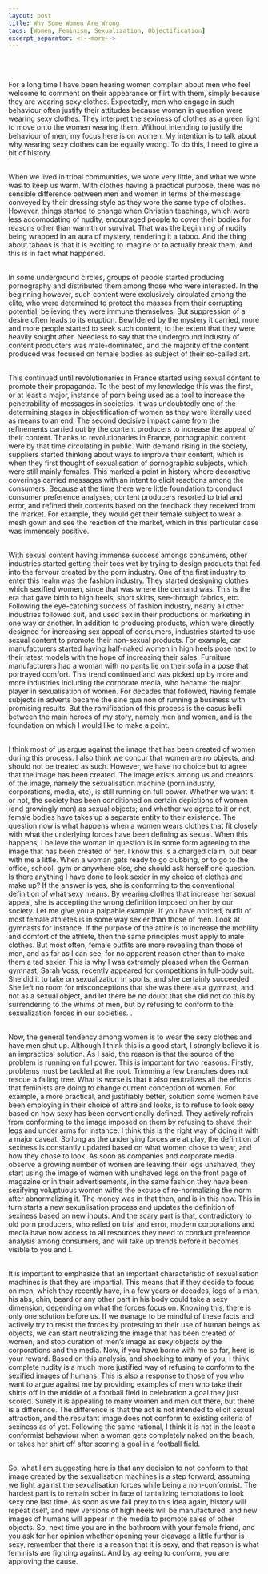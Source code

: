 ```yaml
---
layout: post
title: Why Some Women Are Wrong
tags: [Women, Feminism, Sexualization, Objectification]
excerpt_separator: <!--more-->
---
```




<br><br>

<p align="justify">

For a long time I have been hearing women complain about men who feel welcome to comment on their appearance or flirt with them, simply because they are wearing sexy clothes. Expectedly, men who engage in such behaviour often justify their attitudes because women in question were wearing sexy clothes. They interpret the sexiness of clothes as a green light to move onto the women wearing them. Without intending to justify the behaviour of men, my focus here is on women. My intention is to talk about why wearing sexy clothes can be equally wrong. <!--more-->To do this, I need to give a bit of history. <br><br>
  
When we lived in tribal communities, we wore very little, and what we wore was to keep us warm. With clothes having a practical purpose, there was no sensible difference between men and women in terms of the message conveyed by their dressing style as they wore the same type of clothes. However, things started to change when Christian teachings, which were less accomodating of nudity, encouraged people to cover their bodies for reasons other than warmth or survival. That was the beginning of nudity being wrapped in an aura of mystery, rendering it a taboo. And the thing about taboos is that it is exciting to imagine or to actually break them. And this is in fact what happened. <br><br>
  
In some underground circles, groups of people started producing pornography and distributed them among those who were interested. In the beginning however, such content were exclusively circulated among the elite, who were determined to protect the masses from their corrupting potential, believing they were immune themselves. But suppression of a desire often leads to its eruption. Bewildered by the mystery it carried, more and more people started to seek such content, to the extent that they were heavily sought after. Needless to say that the underground industry of content producters was male-dominated, and the majority of the content produced was focused on female bodies as subject of their so-called art. <br><br>
  
This continued until revolutionaries in France started using sexual content to promote their propaganda. To the best of my knowledge this was the first, or at least a major, instance of porn being used as a tool to increase the penetrability of messages in societies. It was undoubtedly one of the determining stages in objectification of women as they were literally used as means to an end. The second decisive impact came from the refinements carried out by the content producers to increase the appeal of their content. Thanks to revolutionaries in France, pornographic content were by that time circulating in public. With demand rising in the society, suppliers started thinking about ways to improve their content, which is when they first thought of sexualisation of pornographic subjects, which were still mainly females. This marked a point in history where decorative coverings carried messages with an intent to elicit reactions among the consumers. Because at the time there were little foundation to conduct consumer preference analyses, content producers resorted to trial and error, and refined their contents based on the feedback they received from the market. For example, they would get their female subject to wear a mesh gown and see the reaction of the market, which in this particular case was immensely positive. <br><br>
  
With sexual content having immense success amongs consumers, other industries started getting their toes wet by trying to design products that fed into the fervour created by the porn industry. One of the first industry to enter this realm was the fashion industry. They started designing clothes which sexified women, since that was where the demand was. This is the era that gave birth to high heels, short skirts, see-through fabrics, etc. Following the eye-catching success of fashion industry, nearly all other industries followed suit, and used sex in their productions or marketing in one way or another. In addition to producing products, which were directly designed for increasing sex appeal of consumers, industries started to use sexual content to promote their non-sexual products. For example, car manufacturers started having half-naked women in high heels pose next to their latest models with the hope of increasing their sales. Furniture manufacturers had a woman with no pants lie on their sofa in a pose that portrayed comfort. This trend continued and was picked up by more and more industries including the corporate media, who became the major player in sexualisation of women. For decades that followed, having female subjects in adverts became the sine qua non of running a business with promising results. But the ramification of this process is the casus belli between the main heroes of my story, namely men and women, and is the foundation on which I would like to make a point.<br><br>

I think most of us argue against the image that has been created of women during this process. I also think we concur that women are no objects, and should not be treated as such. However, we have no choice but to agree that the image has been created. The image exists among us and creators of the image, namely the sexualisation machine (porn industry, corporations, media, etc), is still running on full power. Whether we want it or not, the society has been conditioned on certain depictions of women (and growingly men) as sexual objects; and whether we agree to it or not, female bodies have takes up a separate entity to their existence. The question now is what happens when a women wears clothes that fit closely with what the underlying forces have been defining as sexual. When this happens, I believe the woman in question is in some form agreeing to the image that has been created of her. I know this is a charged claim, but bear with me a little. When a woman gets ready to go clubbing, or to go to the office, school, gym or anywhere else, she should ask herself one question. Is there anything I have done to look sexier in my choice of clothes and make up? If the answer is yes, she is conforming to the conventional definition of what sexy means. By wearing clothes that increase her sexual appeal, she is accepting the wrong definition imposed on her by our society. Let me give you a palpable example. If you have noticed, outfit of most female athletes is in some way sexier than those of men. Look at gymnasts for instance. If the purpose of the attire is to increase the mobility and comfort of the athlete, then the same principles must apply to male clothes. But most often, female outfits are more revealing than those of men, and as far as I can see, for no apparent reason other than to make them a tad sexier. This is why I was extremely pleased when the German gymnast, Sarah Voss, recently appeared for competitions in full-body suit. She did it to take on sexualization in sports, and she certainly succeeded. She left no room for misconceptions that she was there as a gymnast, and not as a sexual object, and let there be no doubt that she did not do this by surrendering to the whims of men, but by refusing to conform to the sexualization forces in our societies. . <br><br>

Now, the general tendency among women is to wear the sexy clothes and have men shut up. Although I think this is a good start, I strongly believe it is an impractical solution. As I said, the reason is that the source of the problem is running on full power. This is important for two reasons. Firstly, problems must be tackled at the root. Trimming a few branches does not rescue a falling tree. What is worse is that it also neutralizes all the efforts that feminists are doing to change current conception of women. For example, a more practical, and justifiably better, solution some women have been employing in their choice of attire and looks, is to refuse to look sexy based on how sexy has been conventionally defined. They actively refrain from conforming to the image imposed on them by refusing to shave their legs and under arms for instance. I think this is the right way of doing it with a major caveat. So long as the underlying forces are at play, the definition of sexiness is constantly updated based on what women chose to wear, and how they chose to look. As soon as companies and corporate media observe a growing number of women are leaving their legs unshaved, they start using the image of women with unshaved legs on the front page of magazine or in their advertisements, in the same fashion they have been sexifying voluptuous women withe the excuse of re-normalizing the norm after abnormalizing it. The money was in that then, and is in this now. This in turn starts a new sexualisation process and updates the definition of sexiness based on new inputs. And the scary part is that, contradictory to old porn producers, who relied on trial and error, modern corporations and media have now access to all resources they need to conduct preference analysis among consumers, and will take up trends before it becomes visible to you and I. <br><br>

It is important to emphasize that an important characteristic of sexualisation machines is that they are impartial. This means that if they decide to focus on men, which they recently have, in a few years or decades, legs of a man, his abs, chin, beard or any other part in his body could take a sexy dimension, depending on what the forces focus on. Knowing this, there is only one solution before us. If we manage to be mindful of these facts and actively try to resist the forces by protesting to their use of human beings as objects, we can start neutralizing the image that has been created of women, and stop curation of men’s image as sexy objects by the corporations and the media. Now, if you have borne with me so far, here is your reward. Based on this analysis, and shocking to many of you, I think complete nudity is a much more justified way of refusing to conform to the sexified images of humans. This is also a response to those of you who want to argue against me by providing examples of men who take their shirts off in the middle of a football field in celebration a goal they just scored. Surely it is appealing to many women and men out there, but there is a difference. The difference is that the act is not intended to elicit sexual attraction, and the resultant image does not conform to existing criteria of sexiness as of yet. Following the same rational, I think it is not in the least a conformist behaviour when a woman gets completely naked on the beach, or takes her shirt off after scoring a goal in a football field. <br><br>

So, what I am suggesting here is that any decision to not conform to that image created by the sexualisation machines is a step forward, assuming we fight against the sexualisation forces while being a non-conformist. The hardest part is to remain sober in face of tantalizing temptations to look sexy one last time. As soon as we fall prey to this idea again, history will repeat itself, and new versions of high heels will be manufactured, and new images of humans will appear in the media to promote sales of other objects. So, next time you are in the bathroom with your female friend, and you ask for her opinion whether opening your cleavage a little further is sexy, remember that there is a reason that it is sexy, and that reason is what feminists are fighting against. And by agreeing to conform, you are approving the cause.   <br><br>
  
</p>  
  <br><br><br><br>
